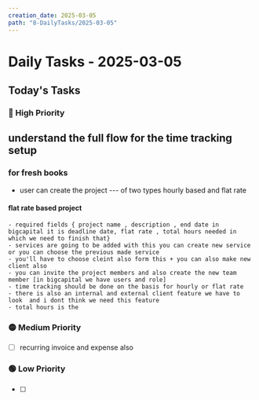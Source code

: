 ```yaml
---
creation_date: 2025-03-05
path: "8-DailyTasks/2025-03-05"
---
```

# Daily Tasks - 2025-03-05


## Today's Tasks
### 🔴 High Priority
## understand the full flow for the time tracking setup 
### for fresh books

- user can create the project --- of two types hourly based and flat rate
#### flat rate based project
	- required fields { project name , description , end date in bigcapital it is deadline date, flat rate , total hours needed in which we need to finish that}
	- services are going to be added with this you can create new service or you can choose the previous made service
	- you'll have to choose cleint also form this + you can also make new client also
	- you can invite the project members and also create the new team member [in bigcapital we have users and role]
	- time tracking should be done on the basis for hourly or flat rate
	- there is also an internal and external client feature we have to look  and i dont think we need this feature
	- total hours is the 

### 🟡 Medium Priority
- [ ] recurring invoice and expense also 

### 🟢 Low Priority
- [ ] 
